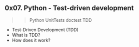 ## 0x07. Python - Test-driven development
>> Python
>> UnitTests
>> doctest
>> TDD

<p>
<ul class="bullet">
<li><a href="#1" name="1"><span class="fa fa-link"></span></a>Test-Driven
Development (TDD)</li>
<li><a href="#2" name="2"><span class="fa fa-link"></span></a>What is TDD?</
li>
<li><a href="#3" name="3"><span class="fa fa-link"></span></a>How does it work?</
li>
